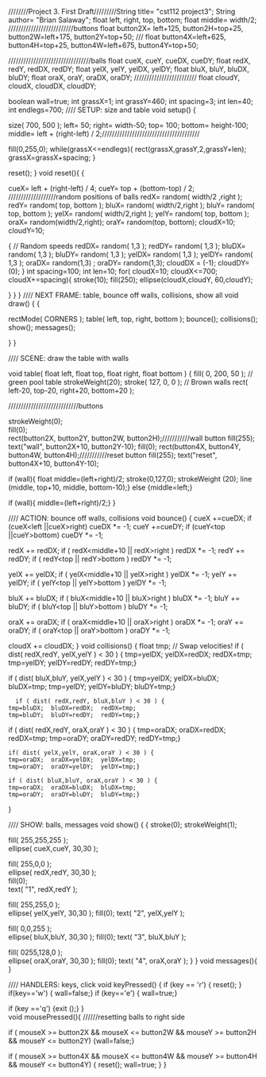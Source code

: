 ////////Project 3. First Draft/////////String title=  "cst112 project3";
String author=  "Brian Salaway";
float left, right, top, bottom;
float middle= width/2;
//////////////////////////buttons
float button2X= left+125, button2H=top+25, button2W=left+175, button2Y=top+50; ///
float button4X=left+625, button4H=top+25, button4W=left+675, button4Y=top+50;

/////////////////////////////////balls
float cueX, cueY, cueDX, cueDY;
float redX,  redY,  redDX,  redDY;
float yelX,  yelY,  yelDX,  yelDY;
float bluX, bluY, bluDX, bluDY;
float oraX, oraY, oraDX, oraDY; /////////////////////////
float cloudY, cloudX, cloudDX, cloudDY;


boolean wall=true;
int grassX=1;
int grassY=460;
int spacing=3;
int len=40;
int endlegs=700;
//// SETUP:  size and table
void setup() {
  
  size( 700, 500 );
  left=   50;
  right=  width-50;
  top=    100;
  bottom= height-100;
  middle= left + (right-left) / 2;///////////////////////////////////////

  
 
  fill(0,255,0);
while(grassX<=endlegs){
  rect(grassX,grassY,2,grassY+len);
  grassX=grassX+spacing; }   
  
  reset();
}
void reset(){
{
  
  cueX=  left + (right-left) / 4;
   cueY=  top + (bottom-top) / 2;
  ///////////////////random positions of balls
   redX=  random( width/2 ,right );   redY=  random( top, bottom );
   bluX=  random( width/2,right );   bluY=  random( top, bottom );
   yelX=  random( width/2,right );   yelY=  random( top, bottom );
   oraX=  random(width/2,right);     oraY=  random(top, bottom);
   cloudX=10;                        cloudY=10;
  
 {  // Random speeds
   redDX=  random( 1,3 );   redDY=  random( 1,3 );
   bluDX=  random( 1,3 );   bluDY=  random( 1,3 );
   yelDX=  random( 1,3 );   yelDY=  random( 1,3 );
   oraDX=  random(1,3) ;     oraDY=  random(1,3);
   cloudDX = (-1);                cloudDY=(0);
}
int spacing=100;
int len=10;
for( cloudX=10; cloudX<=700; cloudX+=spacing){
  stroke(10);
  fill(250);
  ellipse(cloudX,cloudY, 60,cloudY);

}
}
}
 //// NEXT FRAME:  table, bounce off walls, collisions, show all
void draw() {
  {

 rectMode( CORNERS );
  table( left, top, right, bottom );
  bounce();
  collisions();
show();
messages();

  } 
}



//// SCENE:  draw the table with walls

void table( float left, float top, float right, float bottom ) {
  fill( 0, 200, 50 );    // green pool table
  strokeWeight(20);
  stroke( 127, 0, 0 );      // Brown walls
  rect( left-20, top-20, right+20, bottom+20 );

 ////////////////////////////buttons
     
strokeWeight(0);  
fill(0);  
  rect(button2X, button2Y, button2W, button2H);///////////wall button
  fill(255);
  text("wall", button2X+10, button2Y-10);
  fill(0);
  rect(button4X, button4Y, button4W, button4H);///////////reset button
fill(255);
text("reset", button4X+10, button4Y-10);

  if (wall){
  float middle=(left+right)/2;
  stroke(0,127,0);
  strokeWeight (20);
  line (middle, top+10, middle, bottom-10);} else {middle=left;}

if (wall){
   middle=(left+right)/2;} 
  }
 
 
//// ACTION:  bounce off walls, collisions
void bounce() {
  cueX +=cueDX; if (cueX<left ||cueX>right) cueDX *= -1;
  cueY +=cueDY; if (cueY<top ||cueY>bottom) cueDY *= -1;

  redX += redDX;  if ( redX<middle+10 || redX>right ) redDX *= -1;
  redY += redDY;  if ( redY<top || redY>bottom ) redDY *=  -1;

  yelX += yelDX;  if ( yelX<middle+10 || yelX>right ) yelDX *= -1;
  yelY += yelDY;  if ( yelY<top || yelY>bottom ) yelDY *=  -1;
  
  bluX += bluDX;  if ( bluX<middle+10 || bluX>right ) bluDX *= -1;
  bluY += bluDY;  if ( bluY<top || bluY>bottom ) bluDY *=  -1;  
  
   oraX += oraDX;  if ( oraX<middle+10 || oraX>right ) oraDX *= -1;
  oraY += oraDY;  if ( oraY<top || oraY>bottom ) oraDY *=  -1;  
  
 cloudX += cloudDX; 
}
void collisions() {
  float tmp;
  // Swap velocities!
  if ( dist( redX,redY, yelX,yelY ) < 30 ) {
    tmp=yelDX;  yelDX=redDX;  redDX=tmp;
    tmp=yelDY;  yelDY=redDY;  redDY=tmp;}
    
  if ( dist( bluX,bluY, yelX,yelY ) < 30 ) {
    tmp=yelDX;  yelDX=bluDX;  bluDX=tmp;
    tmp=yelDY;  yelDY=bluDY;  bluDY=tmp;}
     
      if ( dist( redX,redY, bluX,bluY ) < 30 ) {
    tmp=bluDX;  bluDX=redDX;  redDX=tmp;
    tmp=bluDY;  bluDY=redDY;  redDY=tmp;}   
    
   if ( dist( redX,redY, oraX,oraY ) < 30 ) {
    tmp=oraDX;  oraDX=redDX;  redDX=tmp;
    tmp=oraDY;  oraDY=redDY;  redDY=tmp;}
    
    if( dist( yelX,yelY, oraX,oraY ) < 30 ) {
    tmp=oraDX;  oraDX=yelDX;  yelDX=tmp;
    tmp=oraDY;  oraDY=yelDY;  yelDY=tmp;}
    
    if ( dist( bluX,bluY, oraX,oraY ) < 30 ) {
    tmp=oraDX;  oraDX=bluDX;  bluDX=tmp;
    tmp=oraDY;  oraDY=bluDY;  bluDY=tmp;}     
} 




//// SHOW:  balls, messages
void show() { 
  {
  stroke(0);
  strokeWeight(1);  
  
fill( 255,255,255 );    
ellipse( cueX,cueY, 30,30 );
 
 fill( 255,0,0 );    
  ellipse( redX,redY, 30,30 );  
  fill(0);  
   text( "1", redX,redY );
       
  fill( 255,255,0 );  
  ellipse( yelX,yelY, 30,30 );
   fill(0);
   text( "2", yelX,yelY );
   
  fill( 0,0,255 );    
  ellipse( bluX,bluY, 30,30 );
   fill(0);
   text( "3", bluX,bluY ); 
   
   fill( 0255,128,0 );    
  ellipse( oraX,oraY, 30,30 );
   fill(0);
   text( "4", oraX,oraY ); 
  }
}
void messages(){
}

//// HANDLERS:  keys, click
void keyPressed() {
  if (key == 'r') {
    reset();
  }
  if(key=='w') { wall=false;} 
  if (key=='e') { wall=true;}
 
  if (key =='q') {exit ();}
}  
 void mousePressed(){ //////resetting balls to right side
 
if (  mouseX >= button2X && mouseX <=  button2W 
 && mouseY >= button2H && mouseY <= button2Y)   {wall=false;} 
 
 
  if (  mouseX >= button4X && mouseX <=  button4W 
 && mouseY >= button4H && mouseY <= button4Y)    {
    reset(); wall=true;
  } 
 }
